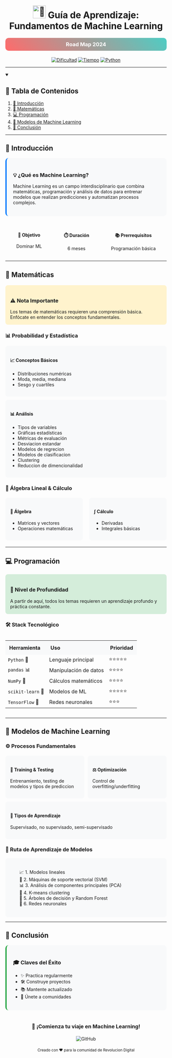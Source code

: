 <div align="center">

# <img src="https://raw.githubusercontent.com/Tarikul-Islam-Anik/Animated-Fluent-Emojis/master/Emojis/Objects/Robot.png" alt="🤖" width="40" height="40"> Guía de Aprendizaje: Fundamentos de Machine Learning

<div style="background: linear-gradient(45deg, #FF6B6B, #4ECDC4); padding: 10px; border-radius: 10px; margin: 20px 0;">
  <h3 style="color: white; margin: 0;">Road Map 2024</h3>
</div>

[<img src="https://img.shields.io/badge/Dificultad-Intermedia-yellow?style=for-the-badge&logo=tensorflow" alt="Dificultad">](https://github.com/tu-usuario/tu-repo)
[<img src="https://img.shields.io/badge/Tiempo-6%20meses-blue?style=for-the-badge&logo=clockify" alt="Tiempo">](https://github.com/tu-usuario/tu-repo)
[<img src="https://img.shields.io/badge/Python-Requerido-green?style=for-the-badge&logo=python" alt="Python">](https://github.com/tu-usuario/tu-repo)

</div>

---

<details open>
<summary><h2>📑 Tabla de Contenidos</h2></summary>

1. [🎯 Introducción](#-introducción)
2. [📐 Matemáticas](#-matemáticas)
3. [💻 Programación](#-programación)
4. [🧠 Modelos de Machine Learning](#-modelos-de-machine-learning)
5. [📝 Conclusión](#-conclusión)

</details>

---

## 🎯 Introducción

<div style="background-color: #f8f9fa; padding: 20px; border-radius: 10px; border-left: 4px solid #007bff;">
<h3>💡 ¿Qué es Machine Learning?</h3>

Machine Learning es un campo interdisciplinario que combina matemáticas, programación y análisis de datos para entrenar modelos que realizan predicciones y automatizan procesos complejos.

</div>

<div style="display: flex; justify-content: space-around; margin: 20px 0;">
<div style="text-align: center; padding: 10px;">
    <h4>🎯 Objetivo</h4>
    Dominar ML
</div>
<div style="text-align: center; padding: 10px;">
    <h4>⏱️ Duración</h4>
    6 meses
</div>
<div style="text-align: center; padding: 10px;">
    <h4>📚 Prerrequisitos</h4>
    Programación básica
</div>
</div>

---

## 📐 Matemáticas

<div style="background-color: #fff3cd; padding: 15px; border-radius: 8px; margin: 20px 0;">
<h3>⚠️ Nota Importante</h3>
Los temas de matemáticas requieren una comprensión básica. Enfócate en entender los conceptos fundamentales.
</div>

### 📊 Probabilidad y Estadística
<div class="grid-container" style="display: grid; grid-template-columns: repeat(auto-fit, minmax(250px, 1fr)); gap: 10px;">
<div style="background-color: #f8f9fa; padding: 15px; border-radius: 8px;">

#### 📈 Conceptos Básicos
- Distribuciones numéricas
- Moda, media, mediana
- Sesgo y cuartiles

</div>
<div style="background-color: #f8f9fa; padding: 15px; border-radius: 8px;">

#### 📊 Análisis
- Tipos de variables
- Gráficas estadísticas
- Métricas de evaluación
- Desviacion estandar
- Modelos de regrecion
- Modelos de clasificacion
- Clustering
- Reduccion de dimencionalidad

</div>
</div>

### 🔢 Álgebra Lineal & Cálculo
<div style="display: flex; gap: 20px; margin: 20px 0;">
<div style="flex: 1; background-color: #f8f9fa; padding: 15px; border-radius: 8px;">

#### 📏 Álgebra
- Matrices y vectores
- Operaciones matemáticas

</div>
<div style="flex: 1; background-color: #f8f9fa; padding: 15px; border-radius: 8px;">

#### ∫ Cálculo
- Derivadas
- Integrales básicas

</div>
</div>

---

## 💻 Programación

<div style="background-color: #d4edda; padding: 15px; border-radius: 8px; margin: 20px 0;">
<h3>🚀 Nivel de Profundidad</h3>
A partir de aquí, todos los temas requieren un aprendizaje profundo y práctica constante.
</div>

### 🛠️ Stack Tecnológico
<div style="overflow-x: auto;">
<table style="width: 100%; border-collapse: collapse;">
<tr style="background-color: #f8f9fa;">
    <th style="padding: 12px; text-align: left;">Herramienta</th>
    <th style="padding: 12px; text-align: left;">Uso</th>
    <th style="padding: 12px; text-align: left;">Prioridad</th>
</tr>
<tr>
    <td><code>Python</code> 🐍</td>
    <td>Lenguaje principal</td>
    <td>⭐⭐⭐⭐⭐</td>
</tr>
<tr>
    <td><code>pandas</code> 📊</td>
    <td>Manipulación de datos</td>
    <td>⭐⭐⭐⭐</td>
</tr>
<tr>
    <td><code>NumPy</code> 🔢</td>
    <td>Cálculos matemáticos</td>
    <td>⭐⭐⭐⭐</td>
</tr>
<tr>
    <td><code>scikit-learn</code> 🤖</td>
    <td>Modelos de ML</td>
    <td>⭐⭐⭐⭐⭐</td>
</tr>
<tr>
    <td><code>TensorFlow</code> 🧠</td>
    <td>Redes neuronales</td>
    <td>⭐⭐⭐</td>
</tr>
</table>
</div>

---

## 🧠 Modelos de Machine Learning

### ⚙️ Procesos Fundamentales
<div class="process-container" style="display: flex; flex-wrap: wrap; gap: 10px; margin: 20px 0;">
<div style="flex: 1; min-width: 200px; background-color: #f8f9fa; padding: 15px; border-radius: 8px;">
    <h4>🎯 Training & Testing</h4>
    <p>Entrenamiento, testing de modelos y tipos de prediccion</p>
</div>
<div style="flex: 1; min-width: 200px; background-color: #f8f9fa; padding: 15px; border-radius: 8px;">
    <h4>⚖️ Optimización</h4>
    <p>Control de overfitting/underfitting</p>
</div>
<div style="flex: 1; min-width: 200px; background-color: #f8f9fa; padding: 15px; border-radius: 8px;">
    <h4>🔄 Tipos de Aprendizaje</h4>
    <p>Supervisado, no supervisado, semi-supervisado</p>
</div>
</div>

### 🤖 Ruta de Aprendizaje de Modelos
<div style="background-color: #f8f9fa; padding: 20px; border-radius: 8px;">
<ol style="list-style-type: none;">
    <li>📈 1. Modelos lineales</li>
    <li>🎯 2. Máquinas de soporte vectorial (SVM)</li>
    <li>📊 3. Análisis de componentes principales (PCA)</li>
    <li>🔄 4. K-means clustering</li>
    <li>🌳 5. Árboles de decisión y Random Forest</li>
    <li>🧠 6. Redes neuronales</li>
</ol>
</div>

---

## 📝 Conclusión

<div style="background-color: #f8f9fa; padding: 20px; border-radius: 10px; border-left: 4px solid #28a745;">
<h3>🎓 Claves del Éxito</h3>
<ul>
    <li>✨ Practica regularmente</li>
    <li>🛠️ Construye proyectos</li>
    <li>📚 Mantente actualizado</li>
    <li>👥 Únete a comunidades</li>
</ul>
</div>

<div align="center" style="margin-top: 40px;">

### 🚀 ¡Comienza tu viaje en Machine Learning!

<div style="margin: 20px 0;">
<a href="https://github.com/Ansonii11" style="text-decoration: none;">
    <img src="https://img.shields.io/badge/Sígueme-en_GitHub-black?style=for-the-badge&logo=github" alt="GitHub">
</a>
</div>

<sub>Creado con ❤️ para la comunidad de Revolucion Digital</sub>

</div>